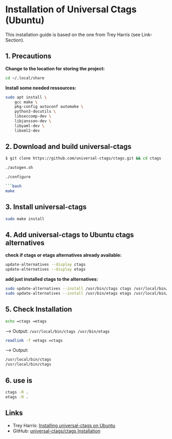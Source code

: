 # Installation of Universal Ctags (Ubuntu)

This installation guide is based on the one from Trey Harris (see Link-Section).

## 1. Precautions

**Change to the location for storing the project:**

```bash
cd ~/.local/share
```

**Install some needed ressources:**

```bash
sudo apt install \
    gcc make \
    pkg-config autoconf automake \
    python3-docutils \
    libseccomp-dev \
    libjansson-dev \
    libyaml-dev \
    libxml2-dev
```

## 2. Download and build universal-ctags

```bash
$ git clone https://github.com/universal-ctags/ctags.git && cd ctags
```

```bash
./autogen.sh
```

```bash
./configure

```bash
make
```

## 3. Install universal-ctags

```bash
sudo make install
```

## 4. Add universal-ctags to Ubuntu ctags alternatives

**check if ctags or etags alternatives already available:**

```bash
update-alternatives --display ctags
update-alternatives --display etags
```

**add just installed ctags to the alternatives:**

```bash
sudo update-alternatives --install /usr/bin/ctags ctags /usr/local/bin/ctags 50 --slave /usr/share/man/man1/ctags.1.gz ctags.1.gz /usr/local/share/man/man1/ctags.1
sudo update-alternatives --install /usr/bin/etags etags /usr/local/bin/ctags 50 --slave /usr/share/man/man1/etags.1.gz etags.1.gz /usr/local/share/man/man1/ctags.1
```

## 5. Check Installation

```bash
echo =ctags =etags
```
--> Output: `/usr/local/bin/ctags /usr/bin/etags`

```bash
readlink -f =etags =ctags
```
--> Output:

```bash
/usr/local/bin/ctags
/usr/local/bin/ctags
```

## 6. use is

```bash
ctags -R .
etags -R .
```

## Links

- Trey Harris: [Installing universal-ctags on Ubuntu](https://gist.github.com/treyharris/e19bb74d72af432dd6984ad9907ae538#installing-universal-ctags-on-ubuntu)
- GitHub: [universal-ctags/ctags Installation](https://github.com/universal-ctags/ctags/blob/master/docs/autotools.rst#building-with-configure-nix-including-gnulinux)
